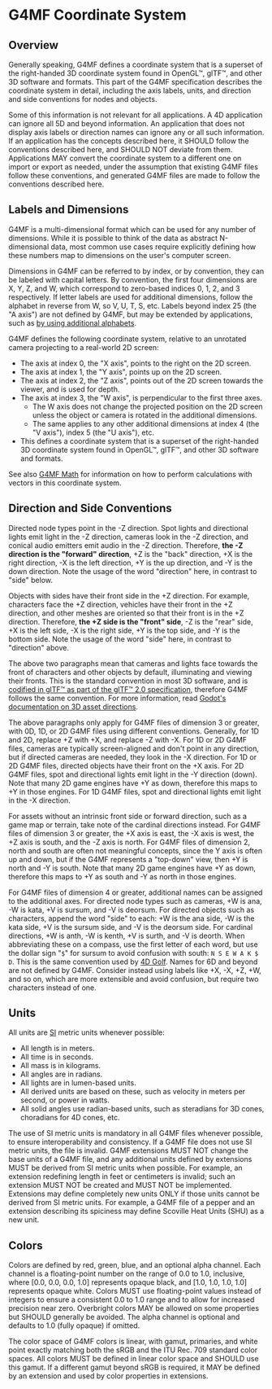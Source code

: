 # G4MF Coordinate System

## Overview

Generally speaking, G4MF defines a coordinate system that is a superset of the right-handed 3D coordinate system found in OpenGL™, glTF™, and other 3D software and formats. This part of the G4MF specification describes the coordinate system in detail, including the axis labels, units, and direction and side conventions for nodes and objects.

Some of this information is not relevant for all applications. A 4D application can ignore all 5D and beyond information. An application that does not display axis labels or direction names can ignore any or all such information. If an application has the concepts described here, it SHOULD follow the conventions described here, and SHOULD NOT deviate from them. Applications MAY convert the coordinate system to a different one on import or export as needed, under the assumption that existing G4MF files follow these conventions, and generated G4MF files are made to follow the conventions described here.

## Labels and Dimensions

G4MF is a multi-dimensional format which can be used for any number of dimensions. While it is possible to think of the data as abstract N-dimensional data, most common use cases require explicitly defining how these numbers map to dimensions on the user's computer screen.

Dimensions in G4MF can be referred to by index, or by convention, they can be labeled with capital letters. By convention, the first four dimensions are X, Y, Z, and W, which correspond to zero-based indices 0, 1, 2, and 3 respectively. If letter labels are used for additional dimensions, follow the alphabet in reverse from W, so V, U, T, S, etc. Labels beyond index 25 (the "A axis") are not defined by G4MF, but may be extended by applications, such as [by using additional alphabets](https://github.com/godot-dimensions/godot-nd/blob/3ff3e2dc7766c768997780fad1285ab0f1ffc254/math/vector_nd.cpp#L55).

G4MF defines the following coordinate system, relative to an unrotated camera projecting to a real-world 2D screen:

- The axis at index 0, the "X axis", points to the right on the 2D screen.
- The axis at index 1, the "Y axis", points up on the 2D screen.
- The axis at index 2, the "Z axis", points out of the 2D screen towards the viewer, and is used for depth.
- The axis at index 3, the "W axis", is perpendicular to the first three axes.
  - The W axis does not change the projected position on the 2D screen unless the object or camera is rotated in the additional dimensions.
  - The same applies to any other additional dimensions at index 4 (the "V axis"), index 5 (the "U axis"), etc.
- This defines a coordinate system that is a superset of the right-handed 3D coordinate system found in OpenGL™, glTF™, and other 3D software and formats.

See also [G4MF Math](math.md) for information on how to perform calculations with vectors in this coordinate system.

## Direction and Side Conventions

Directed node types point in the -Z direction. Spot lights and directional lights emit light in the -Z direction, cameras look in the -Z direction, and conical audio emitters emit audio in the -Z direction. Therefore, **the -Z direction is the "forward" direction**, +Z is the "back" direction, +X is the right direction, -X is the left direction, +Y is the up direction, and -Y is the down direction. Note the usage of the word "direction" here, in contrast to "side" below.

Objects with sides have their front side in the +Z direction. For example, characters face the +Z direction, vehicles have their front in the +Z direction, and other meshes are oriented so that their front is in the +Z direction. Therefore, **the +Z side is the "front" side**, -Z is the "rear" side, +X is the left side, -X is the right side, +Y is the top side, and -Y is the bottom side. Note the usage of the word "side" here, in contrast to "direction" above.

The above two paragraphs mean that cameras and lights face towards the front of characters and other objects by default, illuminating and viewing their fronts. This is the standard convention in most 3D software, and is [codified in glTF™ as part of the glTF™ 2.0 specification](https://registry.khronos.org/glTF/specs/2.0/glTF-2.0.html#coordinate-system-and-units), therefore G4MF follows the same convention. For more information, read [Godot's documentation on 3D asset directions](https://docs.godotengine.org/en/stable/tutorials/assets_pipeline/importing_3d_scenes/model_export_considerations.html#d-asset-direction-conventions).

The above paragraphs only apply for G4MF files of dimension 3 or greater, with 0D, 1D, or 2D G4MF files using different conventions. Generally, for 1D and 2D, replace +Z with +X, and replace -Z with -X. For 1D or 2D G4MF files, cameras are typically screen-aligned and don't point in any direction, but if directed cameras are needed, they look in the -X direction. For 1D or 2D G4MF files, directed objects have their front on the +X axis. For 2D G4MF files, spot and directional lights emit light in the -Y direction (down). Note that many 2D game engines have +Y as down, therefore this maps to +Y in those engines. For 1D G4MF files, spot and directional lights emit light in the -X direction.

For assets without an intrinsic front side or forward direction, such as a game map or terrain, take note of the cardinal directions instead. For G4MF files of dimension 3 or greater, the +X axis is east, the -X axis is west, the +Z axis is south, and the -Z axis is north. For G4MF files of dimension 2, north and south are often not meaningful concepts, since the Y axis is often up and down, but if the G4MF represents a "top-down" view, then +Y is north and -Y is south. Note that many 2D game engines have +Y as down, therefore this maps to +Y as south and -Y as north in those engines.

For G4MF files of dimension 4 or greater, additional names can be assigned to the additional axes. For directed node types such as cameras, +W is ana, -W is kata, +V is sursum, and -V is deorsum. For directed objects such as characters, append the word "side" to each: +W is the ana side, -W is the kata side, +V is the sursum side, and -V is the deorsum side. For cardinal directions, +W is anth, -W is kenth, +V is surth, and -V is deorth. When abbreviating these on a compass, use the first letter of each word, but use the dollar sign "`$`" for sursum to avoid confusion with south: `N S E W A K $ D`. This is the same convention used by [4D Golf](https://store.steampowered.com/app/2147950/4D_Golf/). Names for 6D and beyond are not defined by G4MF. Consider instead using labels like +X, -X, +Z, +W, and so on, which are more extensible and avoid confusion, but require two characters instead of one.

## Units

All units are [SI](https://en.wikipedia.org/wiki/International_System_of_Units) metric units whenever possible:

- All length is in meters.
- All time is in seconds.
- All mass is in kilograms.
- All angles are in radians.
- All lights are in lumen-based units.
- All derived units are based on these, such as velocity in meters per second, or power in watts.
- All solid angles use radian-based units, such as steradians for 3D cones, choradians for 4D cones, etc.

The use of SI metric units is mandatory in all G4MF files whenever possible, to ensure interoperability and consistency. If a G4MF file does not use SI metric units, the file is invalid. G4MF extensions MUST NOT change the base units of a G4MF file, and any additional units defined by extensions MUST be derived from SI metric units when possible. For example, an extension redefining length in feet or centimeters is invalid; such an extension MUST NOT be created and MUST NOT be implemented. Extensions may define completely new units ONLY if those units cannot be derived from SI metric units. For example, a G4MF file of a pepper and an extension describing its spiciness may define Scoville Heat Units (SHU) as a new unit.

## Colors

Colors are defined by red, green, blue, and an optional alpha channel. Each channel is a floating-point number on the range of 0.0 to 1.0, inclusive, where [0.0, 0.0, 0.0, 1.0] represents opaque black, and [1.0, 1.0, 1.0, 1.0] represents opaque white. Colors MUST use floating-point values instead of integers to ensure a consistent 0.0 to 1.0 range and to allow for increased precision near zero. Overbright colors MAY be allowed on some properties but SHOULD generally be avoided. The alpha channel is optional and defaults to 1.0 (fully opaque) if omitted.

The color space of G4MF colors is linear, with gamut, primaries, and white point exactly matching both the sRGB and the ITU Rec. 709 standard color spaces. All colors MUST be defined in linear color space and SHOULD use this gamut. If a different gamut beyond sRGB is required, it MAY be defined by an extension and used by color properties in extensions.

